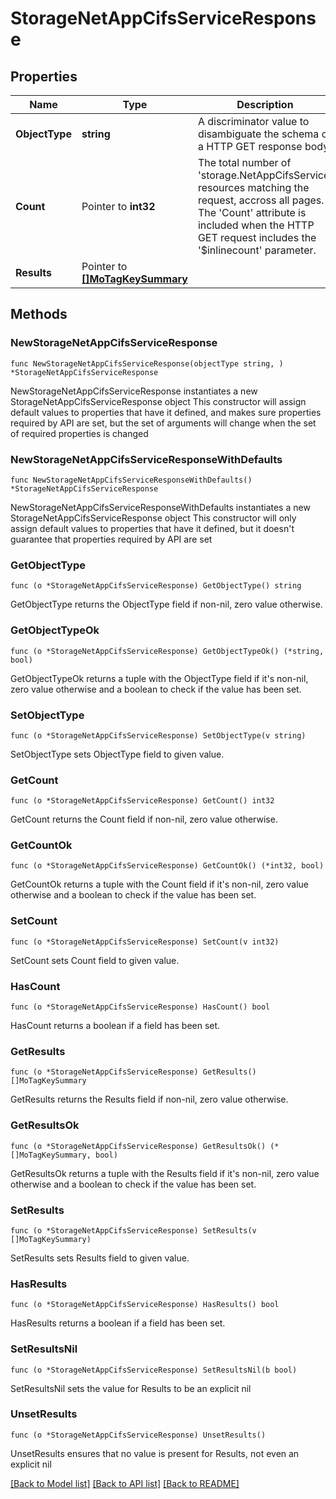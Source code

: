 # StorageNetAppCifsServiceResponse

## Properties

Name | Type | Description | Notes
------------ | ------------- | ------------- | -------------
**ObjectType** | **string** | A discriminator value to disambiguate the schema of a HTTP GET response body. | 
**Count** | Pointer to **int32** | The total number of &#39;storage.NetAppCifsService&#39; resources matching the request, accross all pages. The &#39;Count&#39; attribute is included when the HTTP GET request includes the &#39;$inlinecount&#39; parameter. | [optional] 
**Results** | Pointer to [**[]MoTagKeySummary**](MoTagKeySummary.md) |  | [optional] 

## Methods

### NewStorageNetAppCifsServiceResponse

`func NewStorageNetAppCifsServiceResponse(objectType string, ) *StorageNetAppCifsServiceResponse`

NewStorageNetAppCifsServiceResponse instantiates a new StorageNetAppCifsServiceResponse object
This constructor will assign default values to properties that have it defined,
and makes sure properties required by API are set, but the set of arguments
will change when the set of required properties is changed

### NewStorageNetAppCifsServiceResponseWithDefaults

`func NewStorageNetAppCifsServiceResponseWithDefaults() *StorageNetAppCifsServiceResponse`

NewStorageNetAppCifsServiceResponseWithDefaults instantiates a new StorageNetAppCifsServiceResponse object
This constructor will only assign default values to properties that have it defined,
but it doesn't guarantee that properties required by API are set

### GetObjectType

`func (o *StorageNetAppCifsServiceResponse) GetObjectType() string`

GetObjectType returns the ObjectType field if non-nil, zero value otherwise.

### GetObjectTypeOk

`func (o *StorageNetAppCifsServiceResponse) GetObjectTypeOk() (*string, bool)`

GetObjectTypeOk returns a tuple with the ObjectType field if it's non-nil, zero value otherwise
and a boolean to check if the value has been set.

### SetObjectType

`func (o *StorageNetAppCifsServiceResponse) SetObjectType(v string)`

SetObjectType sets ObjectType field to given value.


### GetCount

`func (o *StorageNetAppCifsServiceResponse) GetCount() int32`

GetCount returns the Count field if non-nil, zero value otherwise.

### GetCountOk

`func (o *StorageNetAppCifsServiceResponse) GetCountOk() (*int32, bool)`

GetCountOk returns a tuple with the Count field if it's non-nil, zero value otherwise
and a boolean to check if the value has been set.

### SetCount

`func (o *StorageNetAppCifsServiceResponse) SetCount(v int32)`

SetCount sets Count field to given value.

### HasCount

`func (o *StorageNetAppCifsServiceResponse) HasCount() bool`

HasCount returns a boolean if a field has been set.

### GetResults

`func (o *StorageNetAppCifsServiceResponse) GetResults() []MoTagKeySummary`

GetResults returns the Results field if non-nil, zero value otherwise.

### GetResultsOk

`func (o *StorageNetAppCifsServiceResponse) GetResultsOk() (*[]MoTagKeySummary, bool)`

GetResultsOk returns a tuple with the Results field if it's non-nil, zero value otherwise
and a boolean to check if the value has been set.

### SetResults

`func (o *StorageNetAppCifsServiceResponse) SetResults(v []MoTagKeySummary)`

SetResults sets Results field to given value.

### HasResults

`func (o *StorageNetAppCifsServiceResponse) HasResults() bool`

HasResults returns a boolean if a field has been set.

### SetResultsNil

`func (o *StorageNetAppCifsServiceResponse) SetResultsNil(b bool)`

 SetResultsNil sets the value for Results to be an explicit nil

### UnsetResults
`func (o *StorageNetAppCifsServiceResponse) UnsetResults()`

UnsetResults ensures that no value is present for Results, not even an explicit nil

[[Back to Model list]](../README.md#documentation-for-models) [[Back to API list]](../README.md#documentation-for-api-endpoints) [[Back to README]](../README.md)


